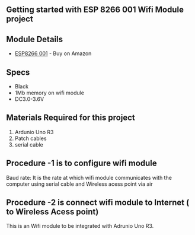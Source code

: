 ## Getting started with ESP 8266 001 Wifi Module project 

## Module Details

* [ESP8266 001](https://www.amazon.com/Makerfocus-ESP8266-Wireless-Transceiver-Compatible/dp/B01EA3UJJ4/ref=sr_1_fkmrnull_12_sspa?keywords=esp8266+001&qid=1556673961&s=electronics&sr=1-12-fkmrnull-spons&psc=1) - Buy on Amazon

## Specs 
* Black
* 1Mb memory on wifi module
* DC3.0-3.6V 

## Materials Required for this project
1) Ardunio Uno R3
2) Patch cables
3) serial cable

## Procedure -1 is to configure wifi module

Baud rate: It is the rate at which wifi module communicates with the computer using serial cable and Wireless acess point via air




## Procedure -2 is connect wifi module to Internet ( to Wireless Acess point) 
This is an Wifi module to be integrated with Adrunio Uno R3.  
